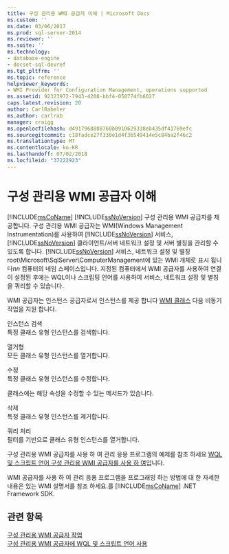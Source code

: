 ```yaml
---
title: 구성 관리용 WMI 공급자 이해 | Microsoft Docs
ms.custom: ''
ms.date: 03/06/2017
ms.prod: sql-server-2014
ms.reviewer: ''
ms.suite: ''
ms.technology:
- database-engine
- docset-sql-devref
ms.tgt_pltfrm: ''
ms.topic: reference
helpviewer_keywords:
- WMI Provider for Configuration Management, operations supported
ms.assetid: 92323972-7943-4208-bbf4-050774fb6027
caps.latest.revision: 20
author: CarlRabeler
ms.author: carlrab
manager: craigg
ms.openlocfilehash: d4917968888760b0910629338eb435df41769efc
ms.sourcegitcommit: c18fadce27f330e1d4f36549414e5c84ba2f46c2
ms.translationtype: MT
ms.contentlocale: ko-KR
ms.lasthandoff: 07/02/2018
ms.locfileid: "37222923"
---
```

# <a name="understanding-the-wmi-provider-for-configuration-management"></a>구성 관리용 WMI 공급자 이해
  [!INCLUDE[msCoName](../../includes/msconame-md.md)] [!INCLUDE[ssNoVersion](../../includes/ssnoversion-md.md)] 구성 관리용 WMI 공급자를 제공합니다. 구성 관리용 WMI 공급자는 WMI(Windows Management Instrumentation)를 사용하여 [!INCLUDE[ssNoVersion](../../includes/ssnoversion-md.md)] 서비스, [!INCLUDE[ssNoVersion](../../includes/ssnoversion-md.md)] 클라이언트/서버 네트워크 설정 및 서버 별칭을 관리할 수 있도록 합니다. [!INCLUDE[ssNoVersion](../../includes/ssnoversion-md.md)] 서비스, 네트워크 설정 및 별칭 root\Microsoft\SqlServer\ComputerManagement에 있는 WMI 개체로 표시 됩니다*nn* 컴퓨터의 네임 스페이스입니다. 지정된 컴퓨터에서 WMI 공급자를 사용하여 연결이 설정된 후에는 WQL이나 스크립팅 언어를 사용하여 서비스, 네트워크 설정 및 별칭을 쿼리할 수 있습니다.  
  
 WMI 공급자는 인스턴스 공급자로서 인스턴스를 제공 합니다 [WMI 클래스](../wmi-provider-configuration-classes/wmi-provider-for-configuration-management-classes.md) 다음 비동기 작업을 지원 합니다.  
  
 인스턴스 검색  
 특정 클래스 유형 인스턴스를 검색합니다.  
  
 열거형  
 모든 클래스 유형 인스턴스를 열거합니다.  
  
 수정  
 특정 클래스 유형 인스턴스를 수정합니다.  
  
 클래스에는 해당 속성을 수정할 수 있는 메서드가 있습니다.  
  
 삭제  
 특정 클래스 유형 인스턴스를 제거합니다.  
  
 쿼리 처리  
 필터를 기반으로 클래스 유형 인스턴스를 열거합니다.  
  
 구성 관리용 WMI 공급자를 사용 하 여 관리 응용 프로그램의 예제를 참조 하세요 [WQL 및 스크립트 언어 구성 관리용 WMI 공급자를 사용 하 여](using-wql-and-scripting-languages-with-the-wmi-provider.md)입니다.  
  
 WMI 공급자를 사용 하 여 관리 응용 프로그램을 프로그래밍 하는 방법에 대 한 자세한 내용은 있는 WMI 설명서를 참조 하세요.를 [!INCLUDE[msCoName](../../includes/msconame-md.md)] .NET Framework SDK.  
  
## <a name="see-also"></a>관련 항목  
 [구성 관리용 WMI 공급자 작업](working-with-the-wmi-provider-for-configuration-management.md)   
 [구성 관리용 WMI 공급자에 WQL 및 스크립트 언어 사용](using-wql-and-scripting-languages-with-the-wmi-provider.md)  
  
  
